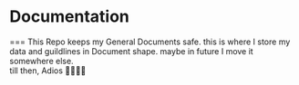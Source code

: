 # Documentation
===
This Repo keeps my General Documents safe.
this is where I store my data and guildlines in Document shape. maybe in future I move it somewhere else.
<br />
till then, Adios 🚶🏽‍♂️‍➡️
